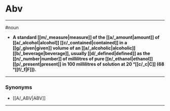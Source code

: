 # Abv
---
#noun
- **A standard [[m/_measure|measure]] of the [[a/_amount|amount]] of [[a/_alcohol|alcohol]] [[c/_contained|contained]] in a [[g/_given|given]] volume of an [[a/_alcoholic|alcoholic]] [[b/_beverage|beverage]], usually [[d/_defined|defined]] as the [[n/_number|number]] of millilitres of pure [[e/_ethanol|ethanol]] [[p/_present|present]] in 100 millilitres of solution at 20 °[[c/_c|C]] (68 °[[f/_f|F]]).**
---
### Synonyms
- [[A/_ABV|ABV]]
---

